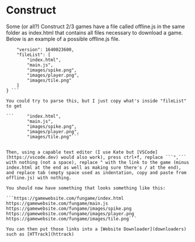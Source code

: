 # Construct
Some (or all?) Construct 2/3 games have a file called offline.js in the same folder as index.html that contains all files necessary to download a game. Below is an example of a possible offline.js file.

``` {
	"version": 1640023600,
	"fileList": [
		"index.html",
		"main.js",
		"images/spike.png",
		"images/player.png",
		"images/tile.png"
	]
} ```

You could try to parse this, but I just copy what's inside "fileList" to get

```		"index.html",
		"main.js",
		"images/spike.png",
		"images/player.png",
		"images/tile.png"```
		

Then, using a capable text editor (I use Kate but [VSCode](https://vscode.dev) would also work), press ctrl+f, replace ```",``` with nothing (not a space), replace " with the link to the game (minus index.html at the end as well as making sure there's / at the end), and replace tab (empty space used as indentation, copy and paste from offline.js) with nothing.

You should now have something that looks something like this:

```https://gamewebsite.com/fungame/index.html
https://gamewebsite.com/fungame/main.js
https://gamewebsite.com/fungame/images/spike.png
https://gamewebsite.com/fungame/images/player.png
https://gamewebsite.com/fungame/images/tile.png```

You can then put those links into a [Website Downloader](downloaders) such as [HTTrack](httrack)
